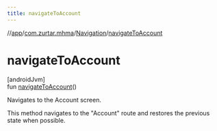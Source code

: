 ```yaml
---
title: navigateToAccount
---
```

//[app](../../../index.html)/[com.zurtar.mhma](../index.html)/[Navigation](index.html)/[navigateToAccount](navigate-to-account.html)



# navigateToAccount



[androidJvm]\
fun [navigateToAccount](navigate-to-account.html)()



Navigates to the Account screen.



This method navigates to the &quot;Account&quot; route and restores the previous state when possible.



